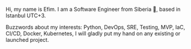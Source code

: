 Hi, my name is Efim.
I am a Software Engineer from Siberia 🐻, based in Istanbul UTC+3.

Buzzwords about my interests: Python, DevOps, SRE, Testing, MVP, IaC, CI/CD, Docker, Kubernetes,
I will gladly put my hand on any existing or launched project. 
